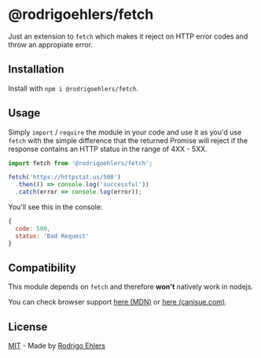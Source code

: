 # @rodrigoehlers/fetch

Just an extension to `fetch` which makes it reject on HTTP error codes and throw an appropiate error.

## Installation

Install with `npm i @rodrigoehlers/fetch`.

## Usage

Simply `import` / `require` the module in your code and use it as you'd use `fetch` with the simple difference that the returned Promise will reject if the response contains an HTTP status in the range of 4XX - 5XX.

```js
import fetch from '@rodrigoehlers/fetch';

fetch('https://httpstat.us/500')
  .then(() => console.log('successful'))
  .catch(error => console.log(error));
```

You'll see this in the console:

```js
{
  code: 500,
  status: 'Bad Request'
}
```

## Compatibility

This module depends on `fetch` and therefore **won't** natively work in nodejs.

You can check browser support [here (MDN)](https://developer.mozilla.org/en-US/docs/Web/API/Fetch_API#Browser_compatibility) or [here (canisue.com)](https://caniuse.com/#feat=fetch).

## License

[MIT](https://github.com/rodrigoehlers/fetch/blob/master/LICENSE) - Made by [Rodrigo Ehlers](https://rodrigoehlers.com)
